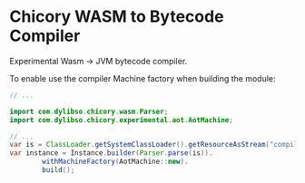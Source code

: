 # Chicory WASM to Bytecode Compiler

Experimental Wasm -> JVM bytecode compiler.

To enable use the compiler Machine factory when building the module:

<!--
```java
//DEPS com.dylibso.chicory:wasm-corpus:999-SNAPSHOT
//DEPS com.dylibso.chicory:aot:999-SNAPSHOT
```
-->

```java
// ...

import com.dylibso.chicory.wasm.Parser;
import com.dylibso.chicory.experimental.aot.AotMachine;

// ...
var is = ClassLoader.getSystemClassLoader().getResourceAsStream("compiled/basic.c.wasm");
var instance = Instance.builder(Parser.parse(is)).
        withMachineFactory(AotMachine::new).
        build();
```
